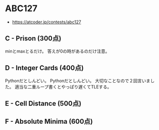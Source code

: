 # ABC127
* https://atcoder.jp/contests/abc127


## C - Prison (300点)
minとmaxとるだけ。
答えが0の時があるのだけ注意。


## D - Integer Cards (400点)
Pythonだとしんどい。
Pythonだとしんどい。
大切なことなので２回言いました。
適当な二重ループ書くとやっぱり遅くてTLEする。


## E - Cell Distance (500点)


## F - Absolute Minima (600点)
